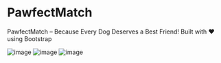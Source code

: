 # PawfectMatch
PawfectMatch – Because Every Dog Deserves a Best Friend! Built with ❤️ using Bootstrap

![image](https://github.com/user-attachments/assets/f1db64db-16ac-4b24-a6cc-8160b7f6ba10)
![image](https://github.com/user-attachments/assets/4682959c-2efc-4707-b5df-3c7aa63f655d)
![image](https://github.com/user-attachments/assets/b12306a8-9456-4268-b1af-a86aa3b0273d)
